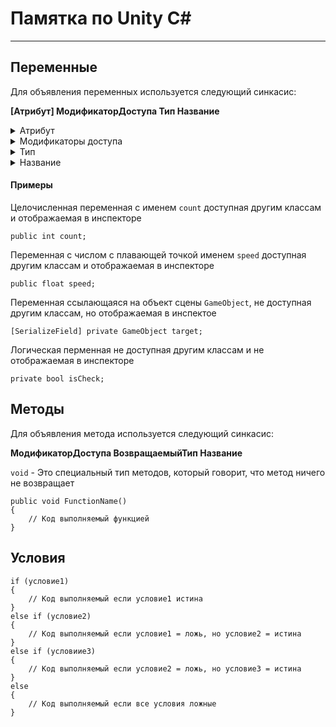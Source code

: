 # Памятка по Unity C#
***
## Переменные
Для объявления переменных используется следующий синкасис:

**[Атрибут] МодификаторДоступа Тип Название**

<details><summary>Атрибут</summary>

----
Является не обязательным для указание, а нужен чтобы добавить перменной какие-то свойства

Указывается внутри [ ]

Например атрибут позваляющий сделать переменную видимой в ``инспекторе``
```
[SerializeField]
```

----
</details>

<details><summary>Модификаторы доступа</summary>
	
----
Используется для обозначения доступности переменной из других классов (скриптов)

На данный момент используем два основных модификатора доступа

Модификатор указывающий на то, что к нашей переменной могут обращаться из вне, а так же позволяет видеть нашу переменную в окне инспектора
```
public
```

Модификатор скрывающий переменную от остальных классов
```
private
```
Модификатор доступа не является обязательным атрибутом, если его не указать то будет использован модификатор ``private``

----
</details>

<details><summary>Тип</summary>

----
Указывает на тип перменной, это может быть любой доступный тип

Например типы из C#:

* ``int`` - Целое число
* ``float`` - Число с плавающей точкой
* ``string`` - Строка
* ``bool`` - Булевое значение

Также в качестве типа может быть указано название вашего класса (скрипта)

----
</details>

<details><summary>Название</summary>

----
Используется при обращении к объявленной переменной в скрипте

Правила:
* Не может начинаться с цифры:
	* :x: `0count`
	* :x: `1234`
	* :x: `45red`
	* :heavy_check_mark: `variable5`
* Не может быть пробелов:
	* :x: `space name`
	* :heavy_check_mark: `notSpaceName`
* Не может совпадать с ключевыми словами языка
	* :x: `void`
	* :x: `if`
	* :heavy_check_mark: `ifYou`

----
</details>

#### Примеры

Целочисленная переменная с именем `count` доступная другим классам и отображаемая в инспекторе
```
public int count;
```
Переменная с числом с плавающей точкой именем `speed` доступная другим классам и отображаемая в инспекторе
```
public float speed;
```

Переменная ссылающаяся на объект сцены `GameObject`, не доступная другим классам, но отображаемая в инcпектое
```
[SerializeField] private GameObject target;
```

Логическая перменная не доступная другим классам и не отображаемая в инспекторе
```
private bool isCheck;
```

## Методы
Для объявления метода используется следующий синкасис:

**МодификаторДоступа ВозвращаемыйТип Название**

`void` - Это специальный тип методов, который говорит, что метод ничего не возвращает 
```
public void FunctionName() 
{
	// Код выполняемый функцией
}
```

## Условия

```
if (условие1)
{
	// Код выполняемый если условие1 истина
}
else if (условие2) 
{
	// Код выполняемый если условие1 = ложь, но условие2 = истина
}
else if (условиие3) 
{
	// Код выполняемый если условие2 = ложь, но условие3 = истина
}
else 
{
	// Код выполняемый если все условия ложные
}
```
